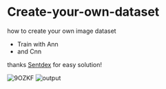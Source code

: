 # Create-your-own-dataset
how to create your own image dataset
* Train with Ann
* and Cnn

thanks [Sentdex](https://www.youtube.com/watch?v=j-3vuBynnOE&ab_channel=sentdex) for easy solution!

![9OZKF](https://user-images.githubusercontent.com/97141979/166679630-02dc46c6-cb50-4301-931a-97ba955e75dd.gif)
![output](https://user-images.githubusercontent.com/97141979/166679594-0e8235c3-9bc1-415a-bec8-81ac7a728af7.png)
